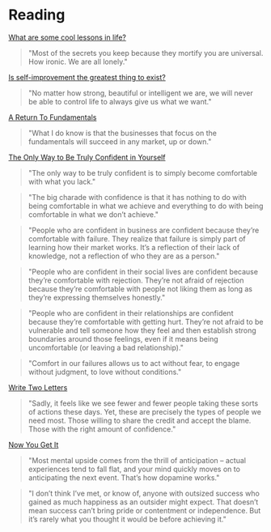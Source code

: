 # Reading

[What are some cool lessons in life?](https://qr.ae/pGQ2lF)

> "Most of the secrets you keep because they mortify you are universal. How ironic. We are all lonely."

[Is self-improvement the greatest thing to exist?](https://qr.ae/pGQ2lD)

> "No matter how strong, beautiful or intelligent we are, we will never be able to control life to always give us what we want."

[A Return To Fundamentals](https://avc.com/2022/02/a-return-to-fundamentals/)

> "What I do know is that the businesses that focus on the fundamentals will succeed in any market, up or down."

[The Only Way to Be Truly Confident in Yourself](https://markmanson.net/how-to-be-confident)

> "The only way to be truly confident is to simply become comfortable with what you lack."

> "The big charade with confidence is that it has nothing to do with being comfortable in what we achieve and everything to do with being comfortable in what we don’t achieve."

> "People who are confident in business are confident because they’re comfortable with failure. They realize that failure is simply part of learning how their market works. It’s a reflection of their lack of knowledge, not a reflection of who they are as a person."

> "People who are confident in their social lives are confident because they’re comfortable with rejection. They’re not afraid of rejection because they’re comfortable with people not liking them as long as they’re expressing themselves honestly."

> "People who are confident in their relationships are confident because they’re comfortable with getting hurt. They’re not afraid to be vulnerable and tell someone how they feel and then establish strong boundaries around those feelings, even if it means being uncomfortable (or leaving a bad relationship)."

> "Comfort in our failures allows us to act without fear, to engage without judgment, to love without conditions."

[Write Two Letters](https://www.collaborativefund.com/blog/write-two-letters/)

> "Sadly, it feels like we see fewer and fewer people taking these sorts of actions these days. Yet, these are precisely the types of people we need most. Those willing to share the credit and accept the blame. Those with the right amount of confidence."

[Now You Get It](https://www.collaborativefund.com/blog/experience/)

> "Most mental upside comes from the thrill of anticipation – actual experiences tend to fall flat, and your mind quickly moves on to anticipating the next event. That’s how dopamine works."

> "I don’t think I’ve met, or know of, anyone with outsized success who gained as much happiness as an outsider might expect. That doesn’t mean success can’t bring pride or contentment or independence. But it’s rarely what you thought it would be before achieving it."

